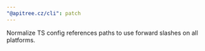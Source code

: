 ```yaml
---
"@apitree.cz/cli": patch
---
```


Normalize TS config references paths to use forward slashes on all platforms.

